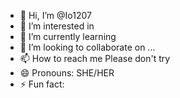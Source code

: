 - 👋 Hi, I’m @Io1207
- 👀 I’m interested in 
- 🌱 I’m currently learning 
- 💞️ I’m looking to collaborate on ...
- 📫 How to reach me Please don't try
- 😄 Pronouns: SHE/HER
- ⚡ Fun fact: 

<!---
Io1207/Io1207 is a ✨ special ✨ repository because its `README.md` (this file) appears on your GitHub profile.
You can click the Preview link to take a look at your changes.
--->
